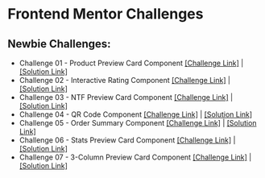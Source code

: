 # Frontend Mentor Challenges

## Newbie Challenges:

- Challenge 01 - Product Preview Card Component [[Challenge Link]](https://www.frontendmentor.io/challenges/product-preview-card-component-GO7UmttRfa) | [[Solution Link]](https://stupendous-druid-e7ed0e.netlify.app/)
- Challenge 02 - Interactive Rating Component [[Challenge Link]](https://www.frontendmentor.io/challenges/interactive-rating-component-koxpeBUmI) | [[Solution Link]](https://62be00bbec3a3f0ccbcaa73f--superlative-maamoul-8e638b.netlify.app/)
- Challenge 03 - NTF Preview Card Component [[Challenge Link]](https://www.frontendmentor.io/challenges/nft-preview-card-component-SbdUL_w0U) | [[Solution Link]](https://62bf6b77a2d4273badd7e388--majestic-selkie-b08836.netlify.app/)
- Challenge 04 - QR Code Component [[Challenge Link]](https://www.frontendmentor.io/challenges/qr-code-component-iux_sIO_H/) | [[Solution Link]](https://gorgeous-pavlova-f309cd.netlify.app/)
- Challenge 05 - Order Summary Component [[Challenge Link]](https://www.frontendmentor.io/challenges/order-summary-component-QlPmajDUj) | [[Solution Link]](https://62bfe2232a7fa3055d07dfae--snazzy-cupcake-b129cf.netlify.app/)
- Challenge 06 - Stats Preview Card Component [[Challenge Link]](https://www.frontendmentor.io/challenges/stats-preview-card-component-8JqbgoU62) | [[Solution Link]](https://62c0b68216537f0bc5af1120--luxury-macaron-51d752.netlify.app/)
- Challenge 07 - 3-Column Preview Card Component [[Challenge Link]](https://www.frontendmentor.io/challenges/3column-preview-card-component-pH92eAR2-) | [[Solution Link]](https://62c23d947a2304787b6e305f--regal-palmier-671807.netlify.app/)
